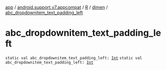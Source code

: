 [app](../../../index.md) / [android.support.v7.appcompat](../../index.md) / [R](../index.md) / [dimen](index.md) / [abc_dropdownitem_text_padding_left](.)

# abc_dropdownitem_text_padding_left

`static val abc_dropdownitem_text_padding_left: `[`Int`](https://kotlinlang.org/api/latest/jvm/stdlib/kotlin/-int/index.html)
`static val abc_dropdownitem_text_padding_left: `[`Int`](https://kotlinlang.org/api/latest/jvm/stdlib/kotlin/-int/index.html)
